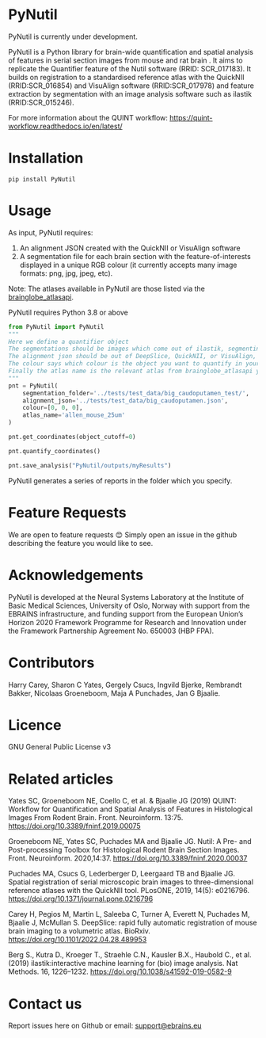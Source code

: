 # PyNutil
PyNutil is currently under development.

PyNutil is a Python library for brain-wide quantification and spatial analysis of features in serial section images from mouse and rat brain . It aims to replicate the Quantifier feature of the Nutil software (RRID: SCR_017183). It builds on registration to a standardised reference atlas with the QuickNII (RRID:SCR_016854) and VisuAlign software (RRID:SCR_017978) and feature extraction by segmentation with an image analysis software such as ilastik (RRID:SCR_015246). 

For more information about the QUINT workflow:
https://quint-workflow.readthedocs.io/en/latest/ 
# Installation
```
pip install PyNutil
```
# Usage
As input, PyNutil requires:
1. An alignment JSON created with the QuickNII or VisuAlign software
2. A segmentation file for each brain section with the feature-of-interests displayed in a unique RGB colour (it currently accepts many image formats: png, jpg, jpeg, etc).


Note: The atlases available in PyNutil are those listed via the [brainglobe_atlasapi](https://github.com/brainglobe/brainglobe-atlasapi).

PyNutil requires Python 3.8 or above

```python
from PyNutil import PyNutil
"""
Here we define a quantifier object
The segmentations should be images which come out of ilastik, segmenting an object of interest
The alignment json should be out of DeepSlice, QuickNII, or VisuAlign, it defines the sections position in an atlas
The colour says which colour is the object you want to quantify in your segmentation. It is defined in RGB
Finally the atlas name is the relevant atlas from brainglobe_atlasapi you wish to use in Quantification.
"""
pnt = PyNutil(
    segmentation_folder='../tests/test_data/big_caudoputamen_test/',
    alignment_json='../tests/test_data/big_caudoputamen.json',
    colour=[0, 0, 0],
    atlas_name='allen_mouse_25um'
)

pnt.get_coordinates(object_cutoff=0)

pnt.quantify_coordinates()

pnt.save_analysis("PyNutil/outputs/myResults")
```
PyNutil generates a series of reports in the folder which you specify.
 # Feature Requests
We are open to feature requests 😊 Simply open an issue in the github describing the feature you would like to see. 

# Acknowledgements
PyNutil is developed at the Neural Systems Laboratory at the Institute of Basic Medical Sciences, University of Oslo, Norway with support from the EBRAINS infrastructure, and funding support from the European Union’s Horizon 2020 Framework Programme for Research and Innovation under the Framework Partnership Agreement No. 650003 (HBP FPA).

# Contributors
Harry Carey, Sharon C Yates, Gergely Csucs, Ingvild Bjerke, Rembrandt Bakker, Nicolaas Groeneboom, Maja A Punchades, Jan G Bjaalie.

# Licence
GNU General Public License v3

# Related articles
Yates SC, Groeneboom NE, Coello C, et al. & Bjaalie JG (2019) QUINT: Workflow for Quantification and Spatial Analysis of Features in Histological Images From Rodent Brain. Front. Neuroinform. 13:75. https://doi.org/10.3389/fninf.2019.00075

Groeneboom NE, Yates SC, Puchades MA and Bjaalie JG. Nutil: A Pre- and Post-processing Toolbox for Histological Rodent Brain Section Images. Front. Neuroinform. 2020,14:37. https://doi.org/10.3389/fninf.2020.00037

Puchades MA, Csucs G, Lederberger D, Leergaard TB and Bjaalie JG. Spatial registration of serial microscopic brain images to three-dimensional reference atlases with the QuickNII tool. PLosONE, 2019, 14(5): e0216796. https://doi.org/10.1371/journal.pone.0216796

Carey H, Pegios M, Martin L, Saleeba C, Turner A, Everett N, Puchades M, Bjaalie J, McMullan S. DeepSlice: rapid fully automatic registration of mouse brain imaging to a volumetric atlas. BioRxiv. https://doi.org/10.1101/2022.04.28.489953

Berg S., Kutra D., Kroeger T., Straehle C.N., Kausler B.X., Haubold C., et al. (2019) ilastik:interactive machine learning for (bio) image analysis. Nat Methods. 16, 1226–1232. https://doi.org/10.1038/s41592-019-0582-9

# Contact us
Report issues here on Github or email: support@ebrains.eu
